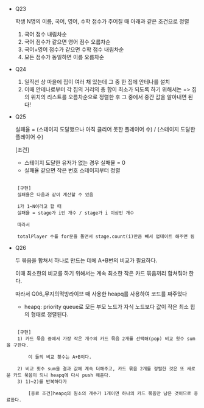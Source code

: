 * Q23

    학생 N명의 이름, 국어, 영어, 수학 점수가 주어질 때 아래과 같은 조건으로 정렬

    1) 국어 점수 내림차순
    2) 국어 점수가 같으면 영어 점수 오름차순
    3) 국어+영어 점수가 같으면 수학 점수 내림차순
    4) 모든 점수가 동일하면 이름 오름차순

* Q24
    1) 일직선 상 마을에 집이 여러 채 있는데 그 중 한 집에 안테나를 설치
    2) 이때 안테나로부터 각 집의 거리의 총 합이 최소가 되도록 하기 위해서는
    => 집의 위치의 리스트를 오름차순으로 정렬한 후 그 중에서 중간 값을 알아내면 된다!

    
* Q25

    실패율 = (스테이지 도달했으나 아직 클리어 못한 플레이어 수) / (스테이지 도달한 플레이어 수)

    [조건]
    - 스테이지 도달한 유저가 없는 경우 실패율 = 0
    - 실패율 같으면 작은 번호 스테이지부터 정렬

```

    [구현]
    실패율은 다음과 같이 계산할 수 있음

    i가 1~N이라고 할 때
    실패율 = stage가 i인 개수 / stage가 i 이상인 개수

    따라서

    totalPlayer 수를 for문을 돌면서 stage.count(i)만큼 빼서 업데이트 해주면 됨

```

* Q26

    두 묶음을 합쳐서 하나로 만드는 데에 A+B번의 비교가 필요하다.

    이때 최소한의 비교를 하기 위해서는 계속 최소한 작은 카드 묶음끼리 합쳐줘야 한다.

    따라서 Q06_무지의먹방라이브 때 사용한 heapq를 사용하여 코드를 짜주었다

    * heapq: priority queue로 모든 부모 노드가 자식 노드보다 값이 작은 최소 힙의 형태로 정렬된다.

```

    [구현]
    1) 카드 묶음 중에서 가장 작은 개수의 카드 묶음 2개를 선택해(pop) 비교 횟수 sum을 구한다.
        
        이 둘의 비교 횟수는 A+B이다.

    2) 비교 횟수 sum을 결과 값에 계속 더해주고, 카드 묶음 2개를 정렬한 것은 또 새로운 카드 묶음이 되니 heapq에 다시 push 해준다.
    3) 1)~2)를 반복하다가
        
        [종료 조건]heapq의 원소의 개수가 1개이면 하나의 카드 묶음만 남은 것이므로 종료한다.

```